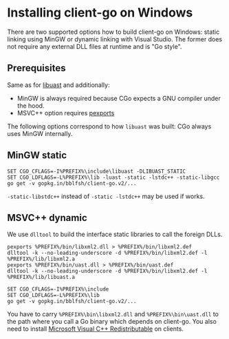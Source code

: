 # Installing client-go on Windows

There are two supported options how to build client-go on Windows:
static linking using MinGW or dynamic linking with Visual Studio.
The former does not require any external DLL files at runtime and is "Go style".

## Prerequisites

Same as for [libuast](https://github.com/src-d/libuast/blob/master/WINDOWS.md)
and additionally:

* MinGW is always required because CGo expects a GNU compiler under the hood.
* MSVC++ option requires [pexports](https://sourceforge.net/projects/mingw/files/MinGW/Extension/pexports/pexports-0.47/)

The following options correspond to how `libuast` was built: CGo always
uses MinGW internally.

## MinGW static

```
SET CGO_CFLAGS=-I%PREFIX%\include\libuast -DLIBUAST_STATIC
SET CGO_LDFLAGS=-L%PREFIX%\lib -luast -static -lstdc++ -static-libgcc
go get -v gopkg.in/bblfsh/client-go.v2/...
```

`-static-libstdc++` instead of `-static -lstdc++` may be used if works.

## MSVC++ dynamic

We use `dlltool` to build the interface static libraries to call the foreign DLLs.

```
pexports %PREFIX%/bin/libxml2.dll > %PREFIX%/bin/libxml2.def
dlltool -k --no-leading-underscore -d %PREFIX%/bin/libxml2.def -l %PREFIX%/lib/libxml2.a
pexports %PREFIX%/bin/uast.dll > %PREFIX%/bin/uast.def
dlltool -k --no-leading-underscore -d %PREFIX%/bin/libxml2.def -l %PREFIX%/lib/libuast.a

SET CGO_CFLAGS=-I%PREFIX%\include
SET CGO_LDFLAGS=-L%PREFIX%\lib
go get -v gopkg.in/bblfsh/client-go.v2/...
```

You have to carry `%PREFIX%\bin\libxml2.dll` and `%PREFIX%\bin\uast.dll`
to the path where you call a Go binary which depends on client-go.
You also need to install [Microsoft Visual C++ Redistributable](https://www.visualstudio.com/downloads/#title-39324)
on clients.